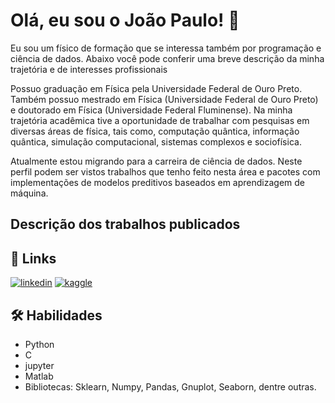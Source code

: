 # Olá, eu sou o João Paulo! 👋

Eu sou um físico de formação que se interessa também por programação e ciência de dados. Abaixo você pode conferir uma breve descrição da minha trajetória e de interesses profissionais

Possuo graduação em Física pela Universidade Federal de Ouro Preto. Também possuo mestrado em Física (Universidade Federal de Ouro Preto) e doutorado em Física (Universidade Federal Fluminense). Na minha trajetória acadêmica tive a oportunidade de trabalhar com pesquisas em diversas áreas de física, tais como, computação quântica, informação quântica, simulação computacional, sistemas complexos e sociofísica.

Atualmente estou migrando para a carreira de ciência de dados. Neste perfil podem ser vistos trabalhos que tenho feito nesta área e pacotes com implementações de modelos preditivos baseados em aprendizagem de máquina.

## Descrição dos trabalhos publicados


## 🔗 Links
[![linkedin](https://img.shields.io/badge/linkedin-0A66C2?style=for-the-badge&logo=linkedin&logoColor=white)](https://www.linkedin.com/in/joao-paulo-gambaro-pinto/)
[![kaggle](https://img.shields.io/badge/kaggle-363636?style=for-the-badge&logo=kaggle&logoColor=white)]()
<!--

[![portfolio](https://img.shields.io/badge/my_portfolio-000?style=for-the-badge&logo=ko-fi&logoColor=white)]

[![twitter](https://img.shields.io/badge/twitter-1DA1F2?style=for-the-badge&logo=twitter&logoColor=white)]
-->


## 🛠 Habilidades

* Python
* C
* jupyter
* Matlab
* Bibliotecas: Sklearn, Numpy, Pandas, Gnuplot, Seaborn, dentre outras.





